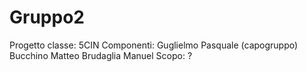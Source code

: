 # Gruppo2
Progetto classe: 5CIN
Componenti: Guglielmo Pasquale (capogruppo) 
            Bucchino Matteo
            Brudaglia Manuel
Scopo: ?
